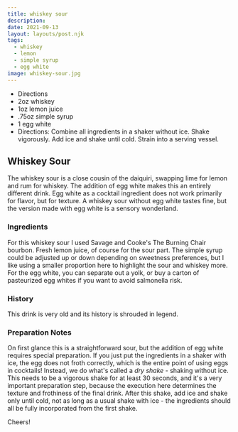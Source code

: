 ```yaml
---
title: whiskey sour
description:
date: 2021-09-13
layout: layouts/post.njk
tags:
  - whiskey
  - lemon
  - simple syrup
  - egg white
image: whiskey-sour.jpg
---
```

 - Directions
 - 2oz whiskey
 - 1oz lemon juice
 - .75oz simple syrup
 - 1 egg white
 - Directions: Combine all ingredients in a shaker without ice. Shake vigorously. Add ice and shake until cold. Strain into a serving vessel.

## Whiskey Sour

The whiskey sour is a close cousin of the daiquiri, swapping lime for lemon and rum for whiskey. The addition of egg white makes this an entirely different drink. Egg white as a cocktail ingredient does not work primarily for flavor, but for texture. A whiskey sour without egg white tastes fine, but the version made with egg white is a sensory wonderland.

### Ingredients

For this whiskey sour I used Savage and Cooke's The Burning Chair bourbon. Fresh lemon juice, of course for the sour part. The simple syrup could be adjusted up or down depending on sweetness preferences, but I like using a smaller proportion here to highlight the sour and whiskey more. For the egg white, you can separate out a yolk, or buy a carton of pasteurized egg whites if you want to avoid salmonella risk.

### History

This drink is very old and its history is shrouded in legend.

### Preparation Notes

On first glance this is a straightforward sour, but the addition of egg white requires special preparation. If you just put the ingredients in a shaker with ice, the egg does not froth correctly, which is the entire point of using eggs in cocktails! Instead, we do what's called a *dry shake* - shaking without ice. This needs to be a vigorous shake for at least 30 seconds, and it's a very important preparation step, because the execution here determines the texture and frothiness of the final drink. After this shake, add ice and shake only until cold, not as long as a usual shake with ice - the ingredients should all be fully incorporated from the first shake.

Cheers!
